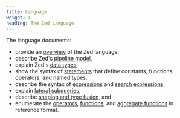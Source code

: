```yaml
---
title: Language
weight: 4
heading: The Zed Language
---
```


The language documents:
* provide an [overview](overview) of the Zed language,
* describe Zed's [pipeline model](pipeline-model),
* explain Zed's [data types](data-types),
* show the syntax of [statements](statements) that define constants, functions, operators, and named types,
* describe the syntax of [expressions](expressions) and [search expressions](search-expressions),
* explain [lateral subqueries](lateral-subqueries),
* describe [shaping and type fusion](shaping), and
* enumerate the [operators](operators/_index), [functions](functions/_index),
and [aggregate functions](aggregates/_index) in reference format.
